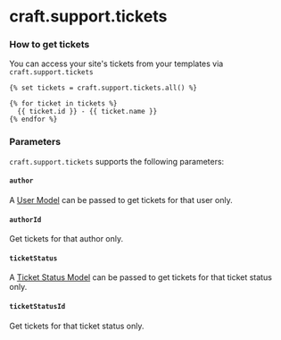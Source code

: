 # craft.support.tickets

### How to get tickets

You can access your site's tickets from your templates via `craft.support.tickets`

```twig
{% set tickets = craft.support.tickets.all() %}

{% for ticket in tickets %}
  {{ ticket.id }} - {{ ticket.name }}
{% endfor %}
```

### Parameters

`craft.support.tickets` supports the following parameters:

#### `author`

A [User Model]([UserModel](https://docs.craftcms.com/api/v3/craft-elements-user.html)) can be passed to get tickets for that user only.

#### `authorId`

Get tickets for that author only.

#### `ticketStatus`

A [Ticket Status Model](templating/ticketstatusmodel.md) can be passed to get tickets for that ticket status only.

#### `ticketStatusId`

Get tickets for that ticket status only.
